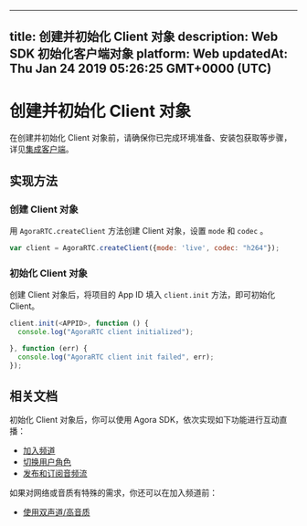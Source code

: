 
---
title: 创建并初始化 Client 对象
description: Web SDK 初始化客户端对象
platform: Web
updatedAt: Thu Jan 24 2019 05:26:25 GMT+0000 (UTC)
---
# 创建并初始化 Client 对象
在创建并初始化 Client 对象前，请确保你已完成环境准备、安装包获取等步骤，详见[集成客户端](../../cn/Interactive%20Broadcast/web_prepare.md)。

## 实现方法
### 创建 Client 对象
用 `AgoraRTC.createClient` 方法创建 Client 对象，设置 `mode` 和 `codec` 。

```javascript
var client = AgoraRTC.createClient({mode: 'live', codec: "h264"});
```

### 初始化 Client 对象
创建 Client 对象后，将项目的 App ID 填入 `client.init` 方法，即可初始化 Client。

```javascript
client.init(<APPID>, function () {
  console.log("AgoraRTC client initialized");

}, function (err) {
  console.log("AgoraRTC client init failed", err);
});
```

## 相关文档
初始化 Client 对象后，你可以使用 Agora SDK，依次实现如下功能进行互动直播：
- [加入频道](../../cn/Interactive%20Broadcast/join_live_web.md)
- [切换用户角色](../../cn/Interactive%20Broadcast/role_web.md)
- [发布和订阅音频流](../../cn/Interactive%20Broadcast/publish_web_live.md)

如果对网络或音质有特殊的需求，你还可以在加入频道前：
- [使用双声道/高音质](../../cn/Interactive%20Broadcast/audio_profile_web.md)

